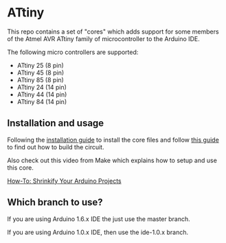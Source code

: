 ATtiny
=======

This repo contains a set of "cores" which adds support for some members of the Atmel AVR ATtiny family of microcontroller to the Arduino IDE.

The following micro controllers are supported:

- ATtiny 25 (8 pin)
- ATtiny 45 (8 pin)
- ATtiny 85 (8 pin)
- ATtiny 24 (14 pin)
- ATtiny 44 (14 pin)
- ATtiny 84 (14 pin)

Installation and usage
----------------------

Following the [installation guide](http://hlt.media.mit.edu/?p=1695) to install the core files and follow [this guide](http://hlt.media.mit.edu/?p=1706) to find out how to build the circuit.

Also check out this video from Make which explains how to setup and use this core.

[How-To: Shrinkify Your Arduino Projects](http://www.youtube.com/watch?v=30rPt802n1k)

Which branch to use?
--------------------

If you are using Arduino 1.6.x IDE the just use the master branch.

If you are using Arduino 1.0.x IDE, then use the ide-1.0.x branch.
